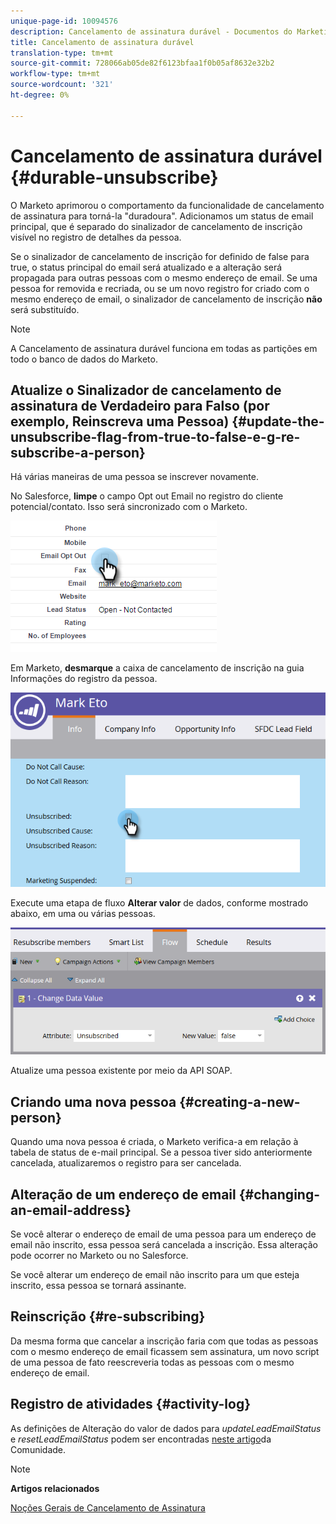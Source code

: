 ```yaml
---
unique-page-id: 10094576
description: Cancelamento de assinatura durável - Documentos do Marketing - Documentação do produto
title: Cancelamento de assinatura durável
translation-type: tm+mt
source-git-commit: 728066ab05de82f6123bfaa1f0b05af8632e32b2
workflow-type: tm+mt
source-wordcount: '321'
ht-degree: 0%

---
```



# Cancelamento de assinatura durável {#durable-unsubscribe}

O Marketo aprimorou o comportamento da funcionalidade de cancelamento de assinatura para torná-la &quot;duradoura&quot;. Adicionamos um status de email principal, que é separado do sinalizador de cancelamento de inscrição visível no registro de detalhes da pessoa.

Se o sinalizador de cancelamento de inscrição for definido de false para true, o status principal do email será atualizado e a alteração será propagada para outras pessoas com o mesmo endereço de email. Se uma pessoa for removida e recriada, ou se um novo registro for criado com o mesmo endereço de email, o sinalizador de cancelamento de inscrição **não** será substituído.

>[!NOTE]
>
>A Cancelamento de assinatura durável funciona em todas as partições em todo o banco de dados do Marketo.

## Atualize o Sinalizador de cancelamento de assinatura de Verdadeiro para Falso (por exemplo, Reinscreva uma Pessoa) {#update-the-unsubscribe-flag-from-true-to-false-e-g-re-subscribe-a-person}

Há várias maneiras de uma pessoa se inscrever novamente.

No Salesforce, **limpe** o campo Opt out Email no registro do cliente potencial/contato. Isso será sincronizado com o Marketo.

![](assets/one.png)

Em Marketo, **desmarque** a caixa de cancelamento de inscrição na guia Informações do registro da pessoa.

![](assets/two.png)

Execute uma etapa de fluxo **Alterar valor** de dados, conforme mostrado abaixo, em uma ou várias pessoas.

![](assets/three.png)

Atualize uma pessoa existente por meio da API SOAP.

## Criando uma nova pessoa {#creating-a-new-person}

Quando uma nova pessoa é criada, o Marketo verifica-a em relação à tabela de status de e-mail principal. Se a pessoa tiver sido anteriormente cancelada, atualizaremos o registro para ser cancelada.

## Alteração de um endereço de email {#changing-an-email-address}

Se você alterar o endereço de email de uma pessoa para um endereço de email não inscrito, essa pessoa será cancelada a inscrição. Essa alteração pode ocorrer no Marketo ou no Salesforce.

Se você alterar um endereço de email não inscrito para um que esteja inscrito, essa pessoa se tornará assinante.

## Reinscrição {#re-subscribing}

Da mesma forma que cancelar a inscrição faria com que todas as pessoas com o mesmo endereço de email ficassem sem assinatura, um novo script de uma pessoa de fato reescreveria todas as pessoas com o mesmo endereço de email.

## Registro de atividades {#activity-log}

As definições de Alteração do valor de dados para *updateLeadEmailStatus* e *resetLeadEmailStatus* podem ser encontradas [neste artigo](http://nation.marketo.com/t5/Knowledgebase/Durable-Unsubscribe-Activity-Log/ta-p/252688)da Comunidade.

>[!NOTE]
>
>**Artigos relacionados**
>
>[Noções Gerais de Cancelamento de Assinatura](understanding-unsubscribe.md)

